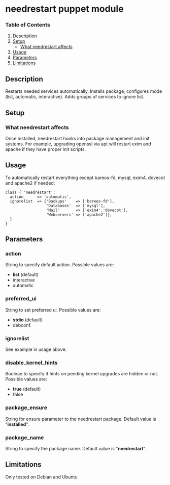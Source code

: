 # needrestart puppet module

### Table of Contents

1. [Description](#description)
1. [Setup](#setup)
   * [What needrestart affects](#what-needrestart-affects)
1. [Usage](#usage)
1. [Parameters](#parameters)
1. [Limitations](#limitations)


## Description
Restarts needed services automatically.
Installs package, configures mode (list, automatic, interactive). Adds groups of services to ignore list.


## Setup

### What needrestart affects
Once installed, needrestart hooks into package management and init systems. For example, upgrading openssl via apt will restart exim and apache if they have proper init scripts.


## Usage
To automatically restart everything except bareos-fd, mysql, exim4, dovecot and apache2 if needed:
```
class { 'needrestart':
  action      => 'automatic',
  ignorelist  => {'Backups'    => ['bareos-fd'],
                  'Databases'  => ['mysql'],
                  'Mail'       => ['exim4','dovecot'],
                  'Webservers' => ['apache2']},
  }
}
```


## Parameters
### action
String to specify default action. Possible values are:
* __list__ (default)
* interactive
* automatic

### preferred_ui
String to set preferred ui. Possible values are:
* __stdio__ (default)
* debconf.

### ignorelist
See example in usage above.

### disable_kernel_hints
Boolean to specify if hints on pending kernel upgrades are hidden or not. Possible values are:
* __true__ (default)
* false

### package_ensure
String for ensure parameter to the needrestart package. Default value is "__installed__".

### package_name
String to specify the package name. Default value is "__needrestart__".


## Limitations
Only tested on Debian and Ubuntu

